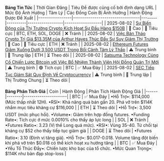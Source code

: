 **Bảng Tin Tức**
| Thời Gian Đăng | Tiêu Đề được củng cố bởi định dạng URL | Mức Độ Ảnh Hưởng | Tâm Lý | Các Đồng Coin Bị Ảnh Hưởng | Hành Động Được Đề Xuất |
|-----------------|----------------------------------|--------|----------|------------------|-------------------|
| 2025-08-02      | [Sự Biến Động của Thị Trường Crypto Kích Hoạt Sự Đầu Hàng $150B](https://blog.mevx.io/news/crypto-market-recap-august-2-volatility-hits-hard) | 🚨 Cao | 🔴 Tiêu cực | BTC, ETH, SOL, DOGE | ❌ Tránh |
| 2025-08-02      | [Việc Bán Tháo Crypto Trị Giá $13.35M của Arthur Hayes Thúc Đẩy Sự Suy Giảm Thị Trường](https://www.ainvest.com/news/ethereum-news-today-arthur-hayes-sells-13-35m-crypto-market-falls-5-trump-tariff-fears-2508/) | 🚨 Cao | 🔴 Tiêu cực | ETH | ❌ Tránh |
| 2025-08-02      | [Ethereum Futures Giảm Xuống Dưới 3,500 USDT Trong Bối Cảnh Tâm Lý Thấp](https://www.binance.com/en/square/news/all) | ⚠️ Trung bình | 🔵 Trung lập | ETH | ⏳ Theo dõi |
| 2025-08-02      | [Satsuma Technology Củng Cố Chiến Lược Bitcoin với Việc Bổ Nhiệm Thành Viên Hội Đồng Quản Trị Mới](https://www.binance.com/en/square/news/all) | ⚠️ Trung bình | 🟢 Tích cực | BTC | ✅ Mua Đáy |
| 2025-08-02      | [SEC Tiếp Tục Giám Sát Quy Định Về Cryptocurrency](https://sergeytereshkin.com/publications/cryptocurrency-news-august-2-2025/%E2%80%94-bitcoin-at-114k-regulators-xrp-and-top-10-coins) | ⚠️ Trung bình | 🔵 Trung lập | Thị Trường Chung | ⏳ Theo dõi |

**Bảng Phân Tích Giá**
| Coin | Hành Động | Phân Tích Hành Động Giá |
|------|--------|----------------------|
| BTC  | ✅ Mua Đáy | •Hỗ Trợ•: $114,000 (Mức thấp nhất 12H). •RSI•: Khả năng quá bán gần 20. Phá vỡ trên $114K nhắm mục tiêu kháng cự $116,000 |
| ETH  | ⏳ Theo dõi | •Hỗ Trợ•: 3,500 USDT (mức phục hồi). •Volume•: Giảm trên hợp đồng futures. •Funding Rate•: Tích cực ở mức 0.0010% cho thấy áp lực long |
| SOL  | ❌ Tránh | •Futures Ratio•: 3.23 (Vị thế Long quá mức). •RSI•: Vùng 35-40. Từ chối tại kháng cự $52 cho thấy tiếp tục giảm giá |
| DOGE | ⏳ Theo dõi | •Futures Ratio•: 3.10 (Định vị tăng giá). •Hỗ Trợ•: $0.017-0.018. Volume tăng đột biến khi phá vỡ trên $0.018 có thể kích hoạt xu hướng tăng |
| BTC  | ✅ Mua Đáy | •Yếu Tố Thúc Đẩy•: Chiến lược kho bạc của tổ chức. •Mức Quan Trọng•: $114K như bàn đạp stop-loss |